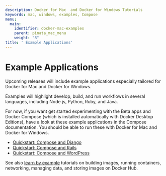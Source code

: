 ```yaml
---
description: Docker for Mac  and Docker for Windows Tutorials
keywords: mac, windows, examples, Compose
menu:
  main:
    identifier: docker-mac-examples
    parent: pinata_mac_menu
    weight: "8"
title: ' Example Applications'
---
```


#  Example Applications

Upcoming releases will include example applications especially tailored for Docker for Mac and Docker for Windows.

Examples will highlight develop, build, and run workflows in several languages, including Node.js, Python, Ruby, and Java.

For now, if you want get started experimenting with the Beta apps and Docker Compose (which is installed automatically with Docker Desktop Editions), have a look at these example applications in the Compose documentation. You should be able to run these with Docker for Mac and Docker for Windows.

- [Quickstart: Compose and Django](/compose/django/)
- [Quickstart: Compose and Rails](/compose/rails/)
- [Quickstart: Compose and WordPress](/compose/wordpress/)

See also [learn by example](/engine/tutorials/index.md) tutorials on building images, running containers, networking, managing data, and storing images on Docker Hub.